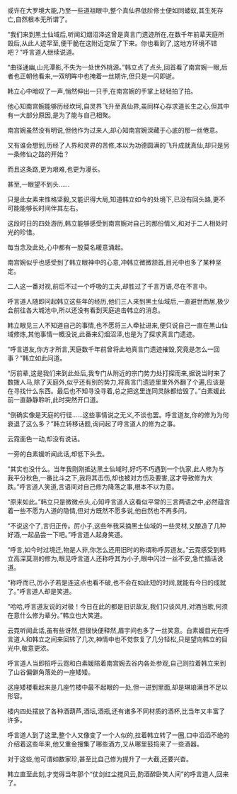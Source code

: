 
或许在大罗境大能,乃至一些道祖眼中,整个真仙界低阶修士便如同蝼蚁,其生死存亡,自然根本无所谓了。

“我们来到黑土仙域后,听闻幻烟沼泽这曾是真言门遗迹所在,在数千年前辈天庭所毁后,从此人迹罕至,便干脆在这附近定居了下来。你也看到了,这地方环境不错吧？”呼言道人继续说道。

“曲径通幽,山光潭影,不失为一处世外桃源。”韩立点了点头,回首看了南宫婉一眼,后者也正朝他看来,一双明眸中也掩着一丝期许,但只是一闪即逝。

韩立心中暗叹了一声,悄然伸出一只手,在南宫婉的手掌上轻轻拍了拍。

他心知南宫婉能够历经坎坷,自灵界飞升至真仙界,虽同样心存求道长生之心,但其中有一大部分原因,是为了能与自己相聚。

南宫婉虽然没有明说,但他作为过来人,却心知南宫婉深藏于心底的那一丝倦意。

又有谁会想到,历经了人界和灵界的苦修,本以为功德圆满的飞升成就真仙,却只是另一条修仙之路的开始？

而且这条路,更为艰难,也更为漫长。

甚至,一眼望不到头……

只是此女素来性格坚毅,又能识得大局,知道韩立如今的处境下,已没有回头路,更不可能能够长时间伴其左右。

这段时日的四处游历,韩立能够感受到南宫婉对自己的那份情义,和对于二人相处时光的珍惜。

每当念及此处,心中都有一股莫名暖意涌起。

南宫婉似乎也感受到了韩立眼神中的心意,冲韩立微微颔首,目光中也多了某种坚定。

二人这一番对视,前后不过一个呼吸的工夫,却胜过了千言万语,尽在不言中。

呼言道人随即问起韩立这些年的经历,他们三人来到黑土仙域后,一直避世而居,极少会前往各大城池中,所以还没有看到天庭追击韩立的消息。

韩立眼见三人不知道自己的事情,也不愿将三人牵扯进来,便只说自己一直在黑山仙域修炼,其他事情一概没说,此番来幻烟沼泽,也是为了探求真言门遗迹。

“呼言道友,你方才所言,天庭数千年前曾将此地真言门遗迹摧毁,究竟是怎么一回事？”韩立如此问道。

“厉前辈,这是我们来到此处后,我专门从附近的宗门势力处打探而来,据说当时来了数拨人马,除了天庭外,似乎还有别的势力,将真言门遗迹里里外外翻了个遍,应该是在寻找什么东西。最后也不知寻没寻着,总之把这里连同灵脉都给毁了。”白素媛此前一直静静聆听,此时突然开口道。

“倒确实像是天庭的行径……这些事情说之无义,不谈也罢。呼言道友,你的修为为何衰退了这么多？”韩立转移话题,询问起了呼言道人的修为之事。

云霓面色一动,却没有说话。

一旁的白素媛听闻此话,却低下头去。

“其实也没什么。当年我刚刚抵达黑土仙域时,好巧不巧遇到一个仇家,此人修为与我平分秋色,一番比斗之下,我将其击伤,却也被对方伤及要害,这才导致修为大跌。”呼言道人笑道,言语间对自己修为降落之事,根本不以为意。

“原来如此。”韩立只是微微点头,心知呼言道人这看似平常的三言两语之中,必然蕴含着一些不愿为人道的隐情,但对方既然不愿多说,他自然也不再多问。

“不说这个了,言归正传。厉小子,这些年我采摘黑土仙域的一些灵材,又酿造了几种好酒,一起品尝一下吧。”呼言道人起身笑道。

“呼言,如今时过境迁,物是人非,你怎么还用旧时的称谓称呼厉道友。”云霓感受到韩立高深莫测的修为,眼见呼言道人还称呼其为小子,眼中闪过一丝不安,急忙插话说道。

“称呼而已,厉小子若是连这点也看不破,也不会在如此短的时间,就能有今日的成就了。”呼言道人却是笑道。

“哈哈,呼言道友说的对极！今日在此的都是旧识故友,我们只谈风月,对酒当歌,何须在意什么修为辈分。”韩立也大笑道。

云霓听闻此话,虽有些讶然,但很快便释然,眉宇间也多了一丝笑意。白素媛目光在呼言道人和韩立之间来回转了几次,神情中也不觉恢复了几分轻松,只是望向韩立的目光中,敬意更浓。

呼言道人当即招呼云霓和白素媛陪着南宫婉去谷内各处参观,自己则拉着韩立来到了山谷偏僻角落处的一座矮矮。

这座矮楼看起来是几座竹楼中最不起眼的一处,但一进到里面,却是琳琅满目不足以形容。

楼内四处摆放了各种酒葫芦,酒坛,酒瓶,还有诸多不同材质的酒杯,比当年又丰富了许多。

呼言道人到了这里,整个人又像变了一个人似的,拉着韩立转了一圈,口中滔滔不绝的介绍着这些年来,他又重金搜集了哪些酒方,又从哪里鼓捣来了一些酒器。

对于这些,他可谓如数家珍,甚至比自己修为提升了一大截,还要兴奋。

韩立直至此刻,才觉得当年那个“仗剑红尘搅风云,酌酒醉卧笑人间”的呼言道人,回来了。